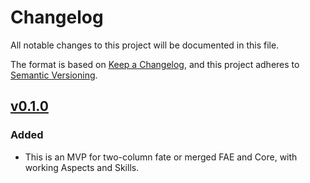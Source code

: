 # Changelog

All notable changes to this project will be documented in this file.

The format is based on [Keep a Changelog](https://keepachangelog.com/en/1.1.0/),
and this project adheres to [Semantic Versioning](https://semver.org/spec/v2.0.0.html).

## [v0.1.0](https://github.com/nivthefox/foundryvtt-fate-hybrid-skills/releases/tag/v0.1.0)
### Added
- This is an MVP for two-column fate or merged FAE and Core, with working Aspects and Skills.
